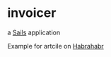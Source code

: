 # invoicer

a [Sails](http://sailsjs.org) application

Example for artcile on [Habrahabr](http://habrahabr.ru/post/221171/)
